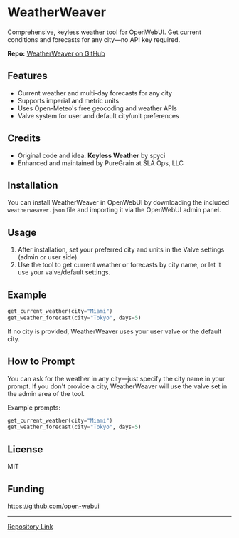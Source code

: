 # WeatherWeaver

Comprehensive, keyless weather tool for OpenWebUI. Get current conditions and forecasts for any city—no API key required.

**Repo:** [WeatherWeaver on GitHub](https://github.com/PureGrain/openwebui-stuff/tree/main/tools/weatherweaver)

## Features

- Current weather and multi-day forecasts for any city
- Supports imperial and metric units
- Uses Open-Meteo's free geocoding and weather APIs
- Valve system for user and default city/unit preferences

## Credits

- Original code and idea: **Keyless Weather** by spyci
- Enhanced and maintained by PureGrain at SLA Ops, LLC

## Installation

You can install WeatherWeaver in OpenWebUI by downloading the included `weatherweaver.json` file and importing it via the OpenWebUI admin panel.

## Usage

1. After installation, set your preferred city and units in the Valve settings (admin or user side).
2. Use the tool to get current weather or forecasts by city name, or let it use your valve/default settings.

## Example

```python
get_current_weather(city="Miami")
get_weather_forecast(city="Tokyo", days=5)
```

If no city is provided, WeatherWeaver uses your user valve or the default city.

## How to Prompt

You can ask for the weather in any city—just specify the city name in your prompt. If you don't provide a city, WeatherWeaver will use the valve set in the admin area of the tool.

Example prompts:

```python
get_current_weather(city="Miami")
get_weather_forecast(city="Tokyo", days=5)
```

## License

MIT

## Funding

<https://github.com/open-webui>

---
[Repository Link](https://github.com/PureGrain/openwebui-stuff)
